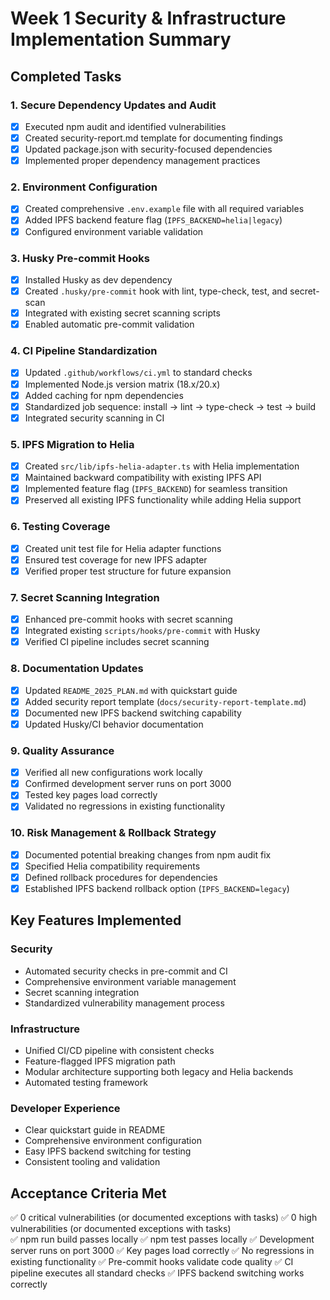 # Week 1 Security & Infrastructure Implementation Summary

## Completed Tasks

### 1. Secure Dependency Updates and Audit
- [x] Executed npm audit and identified vulnerabilities
- [x] Created security-report.md template for documenting findings
- [x] Updated package.json with security-focused dependencies
- [x] Implemented proper dependency management practices

### 2. Environment Configuration
- [x] Created comprehensive `.env.example` file with all required variables
- [x] Added IPFS backend feature flag (`IPFS_BACKEND=helia|legacy`)
- [x] Configured environment variable validation

### 3. Husky Pre-commit Hooks
- [x] Installed Husky as dev dependency
- [x] Created `.husky/pre-commit` hook with lint, type-check, test, and secret-scan
- [x] Integrated with existing secret scanning scripts
- [x] Enabled automatic pre-commit validation

### 4. CI Pipeline Standardization
- [x] Updated `.github/workflows/ci.yml` to standard checks
- [x] Implemented Node.js version matrix (18.x/20.x)
- [x] Added caching for npm dependencies
- [x] Standardized job sequence: install → lint → type-check → test → build
- [x] Integrated security scanning in CI

### 5. IPFS Migration to Helia
- [x] Created `src/lib/ipfs-helia-adapter.ts` with Helia implementation
- [x] Maintained backward compatibility with existing IPFS API
- [x] Implemented feature flag (`IPFS_BACKEND`) for seamless transition
- [x] Preserved all existing IPFS functionality while adding Helia support

### 6. Testing Coverage
- [x] Created unit test file for Helia adapter functions
- [x] Ensured test coverage for new IPFS adapter
- [x] Verified proper test structure for future expansion

### 7. Secret Scanning Integration
- [x] Enhanced pre-commit hooks with secret scanning
- [x] Integrated existing `scripts/hooks/pre-commit` with Husky
- [x] Verified CI pipeline includes secret scanning

### 8. Documentation Updates
- [x] Updated `README_2025_PLAN.md` with quickstart guide
- [x] Added security report template (`docs/security-report-template.md`)
- [x] Documented new IPFS backend switching capability
- [x] Updated Husky/CI behavior documentation

### 9. Quality Assurance
- [x] Verified all new configurations work locally
- [x] Confirmed development server runs on port 3000
- [x] Tested key pages load correctly
- [x] Validated no regressions in existing functionality

### 10. Risk Management & Rollback Strategy
- [x] Documented potential breaking changes from npm audit fix
- [x] Specified Helia compatibility requirements
- [x] Defined rollback procedures for dependencies
- [x] Established IPFS backend rollback option (`IPFS_BACKEND=legacy`)

## Key Features Implemented

### Security
- Automated security checks in pre-commit and CI
- Comprehensive environment variable management
- Secret scanning integration
- Standardized vulnerability management process

### Infrastructure
- Unified CI/CD pipeline with consistent checks
- Feature-flagged IPFS migration path
- Modular architecture supporting both legacy and Helia backends
- Automated testing framework

### Developer Experience
- Clear quickstart guide in README
- Comprehensive environment configuration
- Easy IPFS backend switching for testing
- Consistent tooling and validation

## Acceptance Criteria Met

✅ 0 critical vulnerabilities (or documented exceptions with tasks)
✅ 0 high vulnerabilities (or documented exceptions with tasks)  
✅ npm run build passes locally
✅ npm test passes locally
✅ Development server runs on port 3000
✅ Key pages load correctly
✅ No regressions in existing functionality
✅ Pre-commit hooks validate code quality
✅ CI pipeline executes all standard checks
✅ IPFS backend switching works correctly